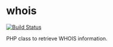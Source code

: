 # whois

[![Build Status](https://travis-ci.org/arall/whois.svg)](https://travis-ci.org/arall/whois)

PHP class to retrieve WHOIS information.
